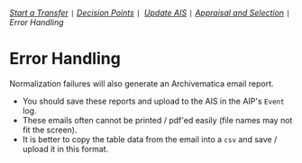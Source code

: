 ###### [Start a Transfer](start-transfer.md) `|` [Decision Points](decision-points.md) `| `[Update AIS](update-ais.md) `|` [Appraisal and Selection](appraisal-and-selection.md) `|` Error Handling

# Error Handling

Normalization failures will also generate an Archivematica email report.
- You should save these reports and upload to the AIS in the AIP's `Event` log.
- These emails often cannot be printed / pdf'ed easily (file names may not fit the screen).
- It is better to copy the table data from the email into a `csv` and save / upload it in this format.
